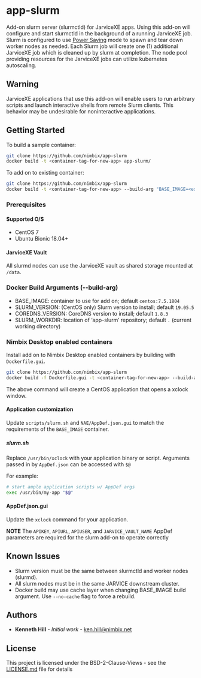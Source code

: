 # app-slurm

Add-on slurm server (slurmctld) for JarviceXE apps. Using this add-on will configure and start slurmctld in the background of a running JarviceXE job. Slurm is configured to use [Power Saving](https://slurm.schedmd.com/power_save.html) mode to spawn and tear down worker nodes as needed. Each Slurm job will create one (1) additional JarviceXE job which is cleaned up by slurm at completion. The node pool providing resources for the JarviceXE jobs can utilize kubernetes autoscaling.

## Warning

JarviceXE applications that use this add-on will enable users to run arbitrary scripts and launch interactive shells from remote Slurm clients. This behavior may be undesirable for noninteractive applications. 

## Getting Started

To build a sample container:

```bash
git clone https://github.com/nimbix/app-slurm
docker build -t <container-tag-for-new-app> app-slurm/
```

To add on to existing container:

```bash
git clone https://github.com/nimbix/app-slurm
docker build -t <container-tag-for-new-app> --build-arg "BASE_IMAGE=<existing-container>" app-slurm/
```

### Prerequisites

#### Supported O/S

* CentOS 7
* Ubuntu Bionic 18.04+

#### JarviceXE Vault

All slurmd nodes can use the JarviceXE vault as shared storage mounted at `/data`. 

### Docker Build Arguments (--build-arg)

* BASE_IMAGE: container to use for add on; default `centos:7.5.1804`
* SLURM_VERSION: (CentOS only) Slurm version to install; default `19.05.5`
* COREDNS_VERSION: CoreDNS version to install; default `1.8.3`
* SLURM_WORKDIR: location of ‘app-slurm’ repository; default `.` (current working directory)

### Nimbix Desktop enabled containers

Install add on to Nimbix Desktop enabled containers by building with `Dockerfile.gui`.

```bash
git clone https://github.com/nimbix/app-slurm
docker build -f Dockerfile.gui -t <container-tag-for-new-app> --build-arg "BASE_IMAGE=<existing-container>" app-slurm/
```

The above command will create a CentOS application that opens a xclock window.

#### Application customization

Update `scripts/slurm.sh` and `NAE/AppDef.json.gui` to match the requirements of the `BASE_IMAGE` container.

##### slurm.sh

Replace `/usr/bin/xclock` with your application binary or script. Arguments passed in by `AppDef.json` can be accessed with `$@` 

For example: 

```bash
# start ample application scripts w/ AppDef args
exec /usr/bin/my-app "$@"
```

#### AppDef.json.gui

Update the `xclock` command for your application.

**NOTE** The `APIKEY`, `APIURL`, `APIUSER`, and `JARVICE_VAULT_NAME` AppDef parameters are required for the slurm add-on to operate correctly

## Known Issues

* Slurm version must be the same between slurmctld and worker nodes (slurmd).
* All slurm nodes must be in the same JARVICE downstream cluster.
* Docker build may use cache layer when changing BASE_IMAGE build argument. Use `--no-cache` flag to force a rebuild.

## Authors

* **Kenneth Hill** - *Initial work* - ken.hill@nimbix.net

## License

This project is licensed under the BSD-2-Clause-Views - see the [LICENSE.md](LICENSE.md) file for details


